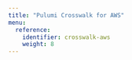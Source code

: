 ```yaml
---
title: "Pulumi Crosswalk for AWS"
menu:
  reference:
    identifier: crosswalk-aws
    weight: 8
---
```


